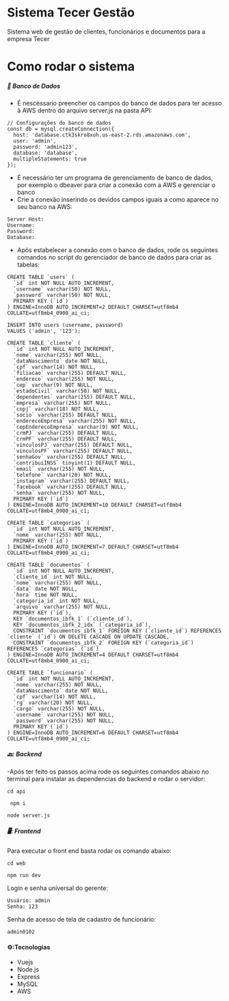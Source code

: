 # Sistema Tecer Gestão

Sistema web de gestão de clientes, funcionários e documentos para a empresa Tecer

# Como rodar o sistema

##### :game_die: Banco de Dados

- É nescessario preencher os campos do banco de dados para ter acesso à AWS dentro do arquivo server.js na pasta API:

```shell
// Configurações do banco de dados
const db = mysql.createConnection({
  host: 'database.ctk3skro8xoh.us-east-2.rds.amazonaws.com',
  user: 'admin',
  password: 'admin123',
  database: 'database',
  multipleStatements: true
});
```

- É necessário ter um programa de gerenciamento de banco de dados, por exemplo o dbeaver para criar a conexão com a AWS e gerenciar o banco
- Crie a conexão inserindo os devidos campos iguais a como aparece no seu banco na AWS:
```shell
Server Host:
Username:
Password:
Database:
```

- Após estabelecer a conexão com o banco de dados, rode os seguintes comandos no script do gerenciador de banco de dados para criar as tabelas:
```shell
CREATE TABLE `users` (
  `id` int NOT NULL AUTO_INCREMENT,
  `username` varchar(50) NOT NULL,
  `password` varchar(50) NOT NULL,
  PRIMARY KEY (`id`)
) ENGINE=InnoDB AUTO_INCREMENT=2 DEFAULT CHARSET=utf8mb4 COLLATE=utf8mb4_0900_ai_ci;

INSERT INTO users (username, password)
VALUES ('admin', '123');

CREATE TABLE `cliente` (
  `id` int NOT NULL AUTO_INCREMENT,
  `nome` varchar(255) NOT NULL,
  `dataNascimento` date NOT NULL,
  `cpf` varchar(14) NOT NULL,
  `filiacao` varchar(255) DEFAULT NULL,
  `endereco` varchar(255) NOT NULL,
  `cep` varchar(9) NOT NULL,
  `estadoCivil` varchar(50) NOT NULL,
  `dependentes` varchar(255) DEFAULT NULL,
  `empresa` varchar(255) NOT NULL,
  `cnpj` varchar(18) NOT NULL,
  `socio` varchar(255) DEFAULT NULL,
  `enderecoEmpresa` varchar(255) NOT NULL,
  `cepEnderecoEmpresa` varchar(9) NOT NULL,
  `crmPJ` varchar(255) DEFAULT NULL,
  `crmPF` varchar(255) DEFAULT NULL,
  `vinculosPJ` varchar(255) DEFAULT NULL,
  `vinculosPF` varchar(255) DEFAULT NULL,
  `senhaGov` varchar(255) DEFAULT NULL,
  `contribuiINSS` tinyint(1) DEFAULT NULL,
  `email` varchar(255) NOT NULL,
  `telefone` varchar(20) NOT NULL,
  `instagram` varchar(255) DEFAULT NULL,
  `facebook` varchar(255) DEFAULT NULL,
  `senha` varchar(255) NOT NULL,
  PRIMARY KEY (`id`)
) ENGINE=InnoDB AUTO_INCREMENT=10 DEFAULT CHARSET=utf8mb4 COLLATE=utf8mb4_0900_ai_ci;

CREATE TABLE `categorias` (
  `id` int NOT NULL AUTO_INCREMENT,
  `nome` varchar(255) NOT NULL,
  PRIMARY KEY (`id`)
) ENGINE=InnoDB AUTO_INCREMENT=7 DEFAULT CHARSET=utf8mb4 COLLATE=utf8mb4_0900_ai_ci;

CREATE TABLE `documentos` (
  `id` int NOT NULL AUTO_INCREMENT,
  `cliente_id` int NOT NULL,
  `nome` varchar(255) NOT NULL,
  `data` date NOT NULL,
  `hora` time NOT NULL,
  `categoria_id` int NOT NULL,
  `arquivo` varchar(255) NOT NULL,
  PRIMARY KEY (`id`),
  KEY `documentos_ibfk_1` (`cliente_id`),
  KEY `documentos_ibfk_2_idx` (`categoria_id`),
  CONSTRAINT `documentos_ibfk_1` FOREIGN KEY (`cliente_id`) REFERENCES `cliente` (`id`) ON DELETE CASCADE ON UPDATE CASCADE,
  CONSTRAINT `documentos_ibfk_2` FOREIGN KEY (`categoria_id`) REFERENCES `categorias` (`id`)
) ENGINE=InnoDB AUTO_INCREMENT=4 DEFAULT CHARSET=utf8mb4 COLLATE=utf8mb4_0900_ai_ci;

CREATE TABLE `funcionario` (
  `id` int NOT NULL AUTO_INCREMENT,
  `nome` varchar(255) NOT NULL,
  `dataNascimento` date NOT NULL,
  `cpf` varchar(14) NOT NULL,
  `rg` varchar(20) NOT NULL,
  `cargo` varchar(255) NOT NULL,
  `username` varchar(255) NOT NULL,
  `password` varchar(255) NOT NULL,
  PRIMARY KEY (`id`)
) ENGINE=InnoDB AUTO_INCREMENT=6 DEFAULT CHARSET=utf8mb4 COLLATE=utf8mb4_0900_ai_ci;

```

##### 🔙: Backend

-Após ter feito os passos acima rode os seguintes comandos abaixo no terminal para instalar as dependencias do backend e rodar o servidor:

```shell
cd api
```

```shell
 npm i
```

```shell
node server.js
```

##### 🖥️: Frontend

Para executar o front end basta rodar os comando abaixo:

```shell
cd web
```

```shell
npm run dev
```

Login e senha universal do gerente:
```shell
Usuário: admin
Senha: 123
```

Senha de acesso de tela de cadastro de funcionário:
```shell
admin0102
```

#### ⚙️:Tecnologias

- Vuejs
- Node.js
- Express
- MySQL
- AWS
